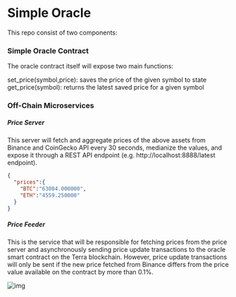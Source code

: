# Simple Oracle

This repo consist of two components:

### Simple Oracle Contract

The oracle contract itself will expose two main functions:

set_price(symbol,price): saves the price of the given symbol to state
get_price(symbol): returns the latest saved price for a given symbol

### Off-Chain Microservices

##### Price Server
This server will fetch and aggregate prices of the above assets from Binance and CoinGecko API every 30 seconds, medianize the values, and expose it through a REST API endpoint (e.g. http://localhost:8888/latest endpoint).
```json
{
  "prices":{
    "BTC":"63004.000000",
    "ETH":"4559.250000"
  }
}
```

##### Price Feeder
This is the service that will be responsible for fetching prices from the price server and asynchronously sending price update transactions to the oracle smart contract on the Terra blockchain.
However, price update transactions will only be sent if the new price fetched from Binance differs from the price value available on the contract by more than 0.1%.

![img](https://user-images.githubusercontent.com/12705423/141727453-3778d96c-527f-4bfc-b213-c56f098fc955.png)